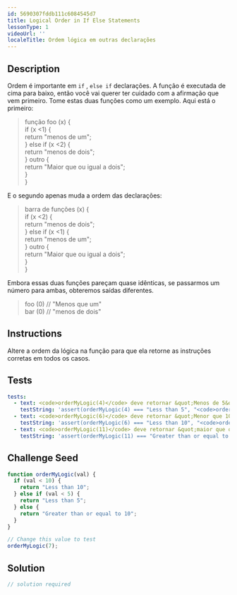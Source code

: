 ```yaml
---
id: 5690307fddb111c6084545d7
title: Logical Order in If Else Statements
lessonType: 1
videoUrl: ''
localeTitle: Ordem lógica em outras declarações
---
```


## Description
<section id="description"> Ordem é importante em <code>if</code> , <code>else if</code> declarações. A função é executada de cima para baixo, então você vai querer ter cuidado com a afirmação que vem primeiro. Tome estas duas funções como um exemplo. Aqui está o primeiro: <blockquote> função foo (x) { <br> if (x &lt;1) { <br> return &quot;menos de um&quot;; <br> } else if (x &lt;2) { <br> return &quot;menos de dois&quot;; <br> } outro { <br> return &quot;Maior que ou igual a dois&quot;; <br> } <br> } </blockquote> E o segundo apenas muda a ordem das declarações: <blockquote> barra de funções (x) { <br> if (x &lt;2) { <br> return &quot;menos de dois&quot;; <br> } else if (x &lt;1) { <br> return &quot;menos de um&quot;; <br> } outro { <br> return &quot;Maior que ou igual a dois&quot;; <br> } <br> } </blockquote> Embora essas duas funções pareçam quase idênticas, se passarmos um número para ambas, obteremos saídas diferentes. <blockquote> foo (0) // &quot;Menos que um&quot; <br> bar (0) // &quot;menos de dois&quot; </blockquote></section>

## Instructions
<section id="instructions"> Altere a ordem da lógica na função para que ela retorne as instruções corretas em todos os casos. </section>

## Tests
<section id='tests'>

```yml
tests:
  - text: <code>orderMyLogic(4)</code> deve retornar &quot;Menos de 5&quot;
    testString: 'assert(orderMyLogic(4) === "Less than 5", "<code>orderMyLogic(4)</code> should return "Less than 5"");'
  - text: <code>orderMyLogic(6)</code> deve retornar &quot;Menor que 10&quot;
    testString: 'assert(orderMyLogic(6) === "Less than 10", "<code>orderMyLogic(6)</code> should return "Less than 10"");'
  - text: <code>orderMyLogic(11)</code> deve retornar &quot;maior que ou igual a 10&quot;
    testString: 'assert(orderMyLogic(11) === "Greater than or equal to 10", "<code>orderMyLogic(11)</code> should return "Greater than or equal to 10"");'

```

</section>

## Challenge Seed
<section id='challengeSeed'>

<div id='js-seed'>

```js
function orderMyLogic(val) {
  if (val < 10) {
    return "Less than 10";
  } else if (val < 5) {
    return "Less than 5";
  } else {
    return "Greater than or equal to 10";
  }
}

// Change this value to test
orderMyLogic(7);

```

</div>



</section>

## Solution
<section id='solution'>

```js
// solution required
```
</section>
